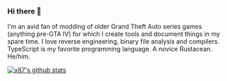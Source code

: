 ### Hi there 👋

I'm an avid fan of modding of older Grand Theft Auto series games (anything pre-GTA IV) for which I create tools and document things in my spare time.
I love reverse engineering, binary file analysis and compilers. TypeScript is my favorite programming language. A novice Rustacean. He/him.

[![x87's github stats](https://github-readme-stats.vercel.app/api?username=x87&show_icons=true&theme=dark)](https://github.com/anuraghazra/github-readme-stats)

<!--
**x87/x87** is a ✨ _special_ ✨ repository because its `README.md` (this file) appears on your GitHub profile.
Welcome :hi: I'm an avid fan of modding of older Grand Theft Auto series games (anything pre-GTA IV) for which I create tools and document things in my spare time.
I love reverse engineering, binary file analysis and compilers. TypeScript is my favourite programming language. A novice Rustacean.

Here are some ideas to get you started:

- 🔭 I’m currently working on ...
- 🌱 I’m currently learning ...
- 👯 I’m looking to collaborate on ...
- 🤔 I’m looking for help with ...
- 💬 Ask me about ...
- 📫 How to reach me: ...
- 😄 Pronouns: ...
- ⚡ Fun fact: ...
-->
